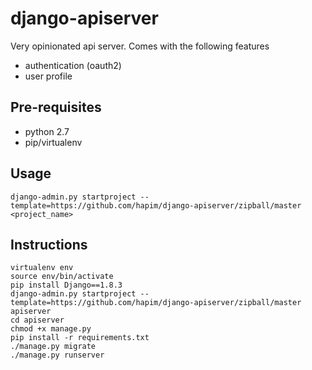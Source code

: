 # django-apiserver

Very opinionated api server. Comes with the following features 
   * authentication (oauth2)
   * user profile

## Pre-requisites
   * python 2.7
   * pip/virtualenv

## Usage

```django-admin.py startproject --template=https://github.com/hapim/django-apiserver/zipball/master <project_name>```

## Instructions

```
virtualenv env
source env/bin/activate
pip install Django==1.8.3
django-admin.py startproject --template=https://github.com/hapim/django-apiserver/zipball/master apiserver
cd apiserver
chmod +x manage.py
pip install -r requirements.txt
./manage.py migrate
./manage.py runserver
```
